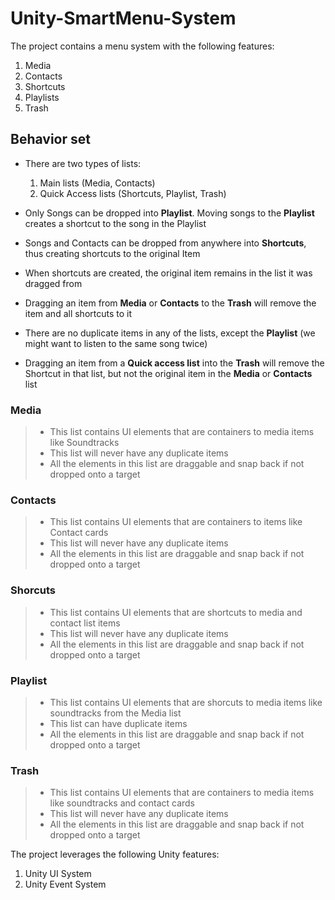 # Unity-SmartMenu-System

The project contains a menu system with the following features: 

1. Media
2. Contacts
3. Shortcuts
4. Playlists
5. Trash

## Behavior set

- There are two types of lists: 
  1. Main lists (Media, Contacts)
  2. Quick Access lists (Shortcuts, Playlist, Trash)
  
- Only Songs can be dropped into **Playlist**. Moving songs to the **Playlist** creates a shortcut to the song in the Playlist

- Songs and Contacts can be dropped from anywhere into **Shortcuts**, thus creating shortcuts to the original Item

- When shortcuts are created, the original item remains in the list it was dragged from

- Dragging an item from **Media** or **Contacts** to the **Trash** will remove the item and all shortcuts to it

- There are no duplicate items in any of the lists, except the **Playlist** (we might want to listen to the same song twice)

- Dragging an item from a **Quick access list** into the **Trash** will remove the Shortcut in that list, but not the original item in the **Media** or **Contacts** list

### Media 

> - This list contains UI elements that are containers to media items like Soundtracks
> - This list will never have any duplicate items
> - All the elements in this list are draggable and snap back if not dropped onto a target

### Contacts 

> - This list contains UI elements that are containers to items like Contact cards
> - This list will never have any duplicate items
> - All the elements in this list are draggable and snap back if not dropped onto a target

### Shorcuts 

> - This list contains UI elements that are shortcuts to media and contact list items
> - This list will never have any duplicate items
> - All the elements in this list are draggable and snap back if not dropped onto a target

### Playlist 

> - This list contains UI elements that are shorcuts to media items like soundtracks from the Media list
> - This list can have duplicate items
> - All the elements in this list are draggable and snap back if not dropped onto a target

### Trash 

> - This list contains UI elements that are containers to media items like soundtracks and contact cards
> - This list will never have any duplicate items
> - All the elements in this list are draggable and snap back if not dropped onto a target



The project leverages the following Unity features:

1. Unity UI System
2. Unity Event System
